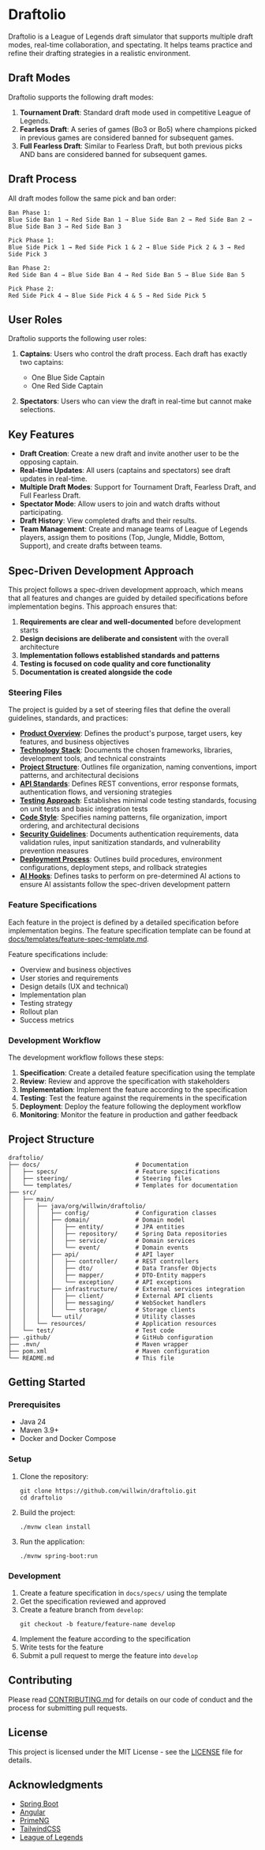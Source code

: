 # Draftolio

Draftolio is a League of Legends draft simulator that supports multiple draft modes, real-time collaboration, and spectating. It helps teams practice and refine their drafting strategies in a realistic environment.

## Draft Modes

Draftolio supports the following draft modes:

1. **Tournament Draft**: Standard draft mode used in competitive League of Legends.
2. **Fearless Draft**: A series of games (Bo3 or Bo5) where champions picked in previous games are considered banned for subsequent games.
3. **Full Fearless Draft**: Similar to Fearless Draft, but both previous picks AND bans are considered banned for subsequent games.

## Draft Process

All draft modes follow the same pick and ban order:

```
Ban Phase 1:
Blue Side Ban 1 → Red Side Ban 1 → Blue Side Ban 2 → Red Side Ban 2 → Blue Side Ban 3 → Red Side Ban 3

Pick Phase 1:
Blue Side Pick 1 → Red Side Pick 1 & 2 → Blue Side Pick 2 & 3 → Red Side Pick 3

Ban Phase 2:
Red Side Ban 4 → Blue Side Ban 4 → Red Side Ban 5 → Blue Side Ban 5

Pick Phase 2:
Red Side Pick 4 → Blue Side Pick 4 & 5 → Red Side Pick 5
```

## User Roles

Draftolio supports the following user roles:

1. **Captains**: Users who control the draft process. Each draft has exactly two captains:
   - One Blue Side Captain
   - One Red Side Captain

2. **Spectators**: Users who can view the draft in real-time but cannot make selections.

## Key Features

- **Draft Creation**: Create a new draft and invite another user to be the opposing captain.
- **Real-time Updates**: All users (captains and spectators) see draft updates in real-time.
- **Multiple Draft Modes**: Support for Tournament Draft, Fearless Draft, and Full Fearless Draft.
- **Spectator Mode**: Allow users to join and watch drafts without participating.
- **Draft History**: View completed drafts and their results.
- **Team Management**: Create and manage teams of League of Legends players, assign them to positions (Top, Jungle, Middle, Bottom, Support), and create drafts between teams.

## Spec-Driven Development Approach

This project follows a spec-driven development approach, which means that all features and changes are guided by detailed specifications before implementation begins. This approach ensures that:

1. **Requirements are clear and well-documented** before development starts
2. **Design decisions are deliberate and consistent** with the overall architecture
3. **Implementation follows established standards and patterns**
4. **Testing is focused on code quality and core functionality**
5. **Documentation is created alongside the code**

### Steering Files

The project is guided by a set of steering files that define the overall guidelines, standards, and practices:

- **[Product Overview](docs/steering/product.md)**: Defines the product's purpose, target users, key features, and business objectives
- **[Technology Stack](docs/steering/tech.md)**: Documents the chosen frameworks, libraries, development tools, and technical constraints
- **[Project Structure](docs/steering/structure.md)**: Outlines file organization, naming conventions, import patterns, and architectural decisions
- **[API Standards](docs/steering/api-standards.md)**: Defines REST conventions, error response formats, authentication flows, and versioning strategies
- **[Testing Approach](docs/steering/testing-standards.md)**: Establishes minimal code testing standards, focusing on unit tests and basic integration tests
- **[Code Style](docs/steering/code-conventions.md)**: Specifies naming patterns, file organization, import ordering, and architectural decisions
- **[Security Guidelines](docs/steering/security-policies.md)**: Documents authentication requirements, data validation rules, input sanitization standards, and vulnerability prevention measures
- **[Deployment Process](docs/steering/deployment-workflow.md)**: Outlines build procedures, environment configurations, deployment steps, and rollback strategies
- **[AI Hooks](docs/steering/ai-hooks.md)**: Defines tasks to perform on pre-determined AI actions to ensure AI assistants follow the spec-driven development pattern

### Feature Specifications

Each feature in the project is defined by a detailed specification before implementation begins. The feature specification template can be found at [docs/templates/feature-spec-template.md](docs/templates/feature-spec-template.md).

Feature specifications include:
- Overview and business objectives
- User stories and requirements
- Design details (UX and technical)
- Implementation plan
- Testing strategy
- Rollout plan
- Success metrics

### Development Workflow

The development workflow follows these steps:

1. **Specification**: Create a detailed feature specification using the template
2. **Review**: Review and approve the specification with stakeholders
3. **Implementation**: Implement the feature according to the specification
4. **Testing**: Test the feature against the requirements in the specification
5. **Deployment**: Deploy the feature following the deployment workflow
6. **Monitoring**: Monitor the feature in production and gather feedback

## Project Structure

```
draftolio/
├── docs/                           # Documentation
│   ├── specs/                      # Feature specifications
│   ├── steering/                   # Steering files
│   └── templates/                  # Templates for documentation
├── src/
│   ├── main/
│   │   ├── java/org/willwin/draftolio/
│   │   │   ├── config/             # Configuration classes
│   │   │   ├── domain/             # Domain model
│   │   │   │   ├── entity/         # JPA entities
│   │   │   │   ├── repository/     # Spring Data repositories
│   │   │   │   ├── service/        # Domain services
│   │   │   │   └── event/          # Domain events
│   │   │   ├── api/                # API layer
│   │   │   │   ├── controller/     # REST controllers
│   │   │   │   ├── dto/            # Data Transfer Objects
│   │   │   │   ├── mapper/         # DTO-Entity mappers
│   │   │   │   └── exception/      # API exceptions
│   │   │   ├── infrastructure/     # External services integration
│   │   │   │   ├── client/         # External API clients
│   │   │   │   ├── messaging/      # WebSocket handlers
│   │   │   │   └── storage/        # Storage clients
│   │   │   └── util/               # Utility classes
│   │   └── resources/              # Application resources
│   └── test/                       # Test code
├── .github/                        # GitHub configuration
├── .mvn/                           # Maven wrapper
├── pom.xml                         # Maven configuration
└── README.md                       # This file
```

## Getting Started

### Prerequisites

- Java 24
- Maven 3.9+
- Docker and Docker Compose

### Setup

1. Clone the repository:
   ```
   git clone https://github.com/willwin/draftolio.git
   cd draftolio
   ```

2. Build the project:
   ```
   ./mvnw clean install
   ```

3. Run the application:
   ```
   ./mvnw spring-boot:run
   ```

### Development

1. Create a feature specification in `docs/specs/` using the template
2. Get the specification reviewed and approved
3. Create a feature branch from `develop`:
   ```
   git checkout -b feature/feature-name develop
   ```
4. Implement the feature according to the specification
5. Write tests for the feature
6. Submit a pull request to merge the feature into `develop`

## Contributing

Please read [CONTRIBUTING.md](CONTRIBUTING.md) for details on our code of conduct and the process for submitting pull requests.

## License

This project is licensed under the MIT License - see the [LICENSE](LICENSE) file for details.

## Acknowledgments

- [Spring Boot](https://spring.io/projects/spring-boot)
- [Angular](https://angular.dev/)
- [PrimeNG](https://primeng.org/)
- [TailwindCSS](https://tailwindcss.com/)
- [League of Legends](https://www.leagueoflegends.com/)
